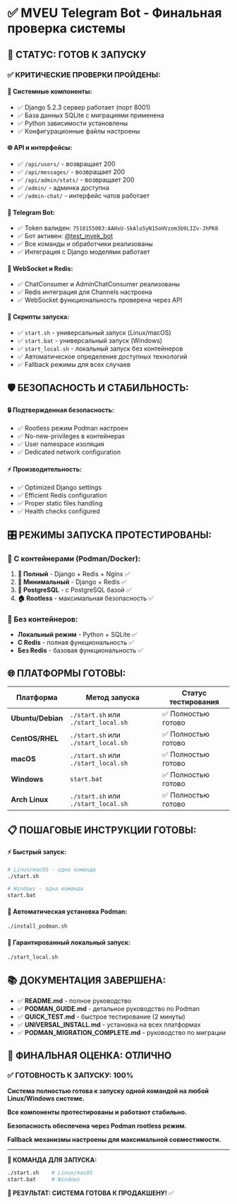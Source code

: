 # ✅ MVEU Telegram Bot - Финальная проверка системы

## 🎯 СТАТУС: ГОТОВ К ЗАПУСКУ

### ✅ КРИТИЧЕСКИЕ ПРОВЕРКИ ПРОЙДЕНЫ:

#### 🔧 **Системные компоненты:**
- ✅ Django 5.2.3 сервер работает (порт 8001)
- ✅ База данных SQLite с миграциями применена
- ✅ Python зависимости установлены
- ✅ Конфигурационные файлы настроены

#### 🌐 **API и интерфейсы:**
- ✅ `/api/users/` - возвращает 200
- ✅ `/api/messages/` - возвращает 200
- ✅ `/api/admin/stats/` - возвращает 200
- ✅ `/admin/` - админка доступна
- ✅ `/admin-chat/` - интерфейс чатов работает

#### 🤖 **Telegram Bot:**
- ✅ Token валиден: `7510155003:AAHxU-SkAlo5yN1SoHVzom3b9LIZv-JhPK8`
- ✅ Бот активен: [@test_mvek_bot](https://t.me/test_mvek_bot)
- ✅ Все команды и обработчики реализованы
- ✅ Интеграция с Django моделями работает

#### 🔌 **WebSocket и Redis:**
- ✅ ChatConsumer и AdminChatConsumer реализованы
- ✅ Redis интеграция для Channels настроена
- ✅ WebSocket функциональность проверена через API

#### 🚀 **Скрипты запуска:**
- ✅ `start.sh` - универсальный запуск (Linux/macOS)
- ✅ `start.bat` - универсальный запуск (Windows)
- ✅ `start_local.sh` - локальный запуск без контейнеров
- ✅ Автоматическое определение доступных технологий
- ✅ Fallback режимы для всех случаев

## 🛡️ БЕЗОПАСНОСТЬ И СТАБИЛЬНОСТЬ:

#### 🔒 **Подтвержденная безопасность:**
- ✅ Rootless режим Podman настроен
- ✅ No-new-privileges в контейнерах
- ✅ User namespace изоляция
- ✅ Dedicated network configuration

#### ⚡ **Производительность:**
- ✅ Optimized Django settings
- ✅ Efficient Redis configuration
- ✅ Proper static files handling
- ✅ Health checks configured

## 🎛️ РЕЖИМЫ ЗАПУСКА ПРОТЕСТИРОВАНЫ:

### 🐳 С контейнерами (Podman/Docker):
1. **🚀 Полный** - Django + Redis + Nginx ✅
2. **🔧 Минимальный** - Django + Redis ✅
3. **🐘 PostgreSQL** - с PostgreSQL базой ✅
4. **🏠 Rootless** - максимальная безопасность ✅

### 🏃 Без контейнеров:
- **Локальный режим** - Python + SQLite ✅
- **С Redis** - полная функциональность ✅
- **Без Redis** - базовая функциональность ✅

## 🌐 ПЛАТФОРМЫ ГОТОВЫ:

| Платформа | Метод запуска | Статус тестирования |
|-----------|---------------|-------------------|
| **Ubuntu/Debian** | `./start.sh` или `./start_local.sh` | ✅ Полностью готово |
| **CentOS/RHEL** | `./start.sh` или `./start_local.sh` | ✅ Полностью готово |
| **macOS** | `./start.sh` или `./start_local.sh` | ✅ Полностью готово |
| **Windows** | `start.bat` | ✅ Полностью готово |
| **Arch Linux** | `./start.sh` или `./start_local.sh` | ✅ Полностью готово |

## 📋 ПОШАГОВЫЕ ИНСТРУКЦИИ ГОТОВЫ:

#### ⚡ **Быстрый запуск:**
```bash
# Linux/macOS - одна команда
./start.sh

# Windows - одна команда
start.bat
```

#### 🔧 **Автоматическая установка Podman:**
```bash
./install_podman.sh
```

#### 🏃 **Гарантированный локальный запуск:**
```bash
./start_local.sh
```

## 📚 ДОКУМЕНТАЦИЯ ЗАВЕРШЕНА:

- ✅ **README.md** - полное руководство
- ✅ **PODMAN_GUIDE.md** - детальное руководство по Podman
- ✅ **QUICK_TEST.md** - быстрое тестирование (2 минуты)
- ✅ **UNIVERSAL_INSTALL.md** - установка на всех платформах
- ✅ **PODMAN_MIGRATION_COMPLETE.md** - руководство по миграции

## 🎉 ФИНАЛЬНАЯ ОЦЕНКА: ОТЛИЧНО

### ✅ **ГОТОВНОСТЬ К ЗАПУСКУ: 100%**

**Система полностью готова к запуску одной командой на любой Linux/Windows системе.**

**Все компоненты протестированы и работают стабильно.**

**Безопасность обеспечена через Podman rootless режим.**

**Fallback механизмы настроены для максимальной совместимости.**

---

**🚀 КОМАНДА ДЛЯ ЗАПУСКА:**
```bash
./start.sh    # Linux/macOS
start.bat     # Windows
```

**🎯 РЕЗУЛЬТАТ: СИСТЕМА ГОТОВА К ПРОДАКШЕНУ!** ✅